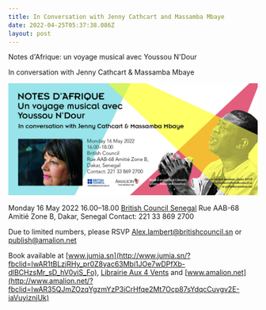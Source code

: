 ```yaml
---
title: In Conversation with Jenny Cathcart and Massamba Mbaye
date: 2022-04-25T05:37:38.086Z
layout: post
---
```

Notes d'Afrique: un voyage musical avec Youssou N'Dour

In conversation with Jenny Cathcart & Massamba Mbaye

![Notes d'Afrique: un voyage musical avec Youssou N'Dour](../uploads/cathcart_notes_flyer-16mai.jpg "Notes d'Afrique: un voyage musical avec Youssou N'Dour")

Monday 16 May 2022
16.00–18.00
[British Council Senegal](https://www.facebook.com/BritishCouncilSenegal/?__cft__[0]=AZVzsZsMmrNaJnIdLEFmOE5v-ebVIuntB2eFngcSCNtjzTqxdmRDTm2aI5wNwrS70vAT3j-ORShiBkZC_Opz1gwm28fdeg5F49mHK_upTk3Moyo4EBsdYSbQLq-DAechupczKAmuXsisfOIoHXuFy98mehtwVq01DwM4NsvYmnPK0-F3I4CLCDuTyZMZ9ghQsWI&__tn__=kK-R)
Rue AAB-68 Amitié Zone B,
Dakar, Senegal
Contact: 221 33 869 2700

Due to limited numbers, please RSVP Alex.lambert@britishcouncil.sn 
or publish@amalion.net

Book available at [www.jumia.sn](http://www.jumia.sn/?fbclid=IwAR1tBLzjRHy_pr0Z8yac63Mbi1JOe7wDPfXb-dlBCHzsMr_sD_hV0yiS_Fo), [Librairie Aux 4 Vents](https://www.facebook.com/Librairieaux4Vents/?__cft__[0]=AZVzsZsMmrNaJnIdLEFmOE5v-ebVIuntB2eFngcSCNtjzTqxdmRDTm2aI5wNwrS70vAT3j-ORShiBkZC_Opz1gwm28fdeg5F49mHK_upTk3Moyo4EBsdYSbQLq-DAechupczKAmuXsisfOIoHXuFy98mehtwVq01DwM4NsvYmnPK0-F3I4CLCDuTyZMZ9ghQsWI&__tn__=kK-R) and [www.amalion.net](http://www.amalion.net/?fbclid=IwAR35QJmZOzqYgzmYzP3iCrHfqe2Mt7Ocp87sYdqcCuvgv2E-iaVuyiznjUk)